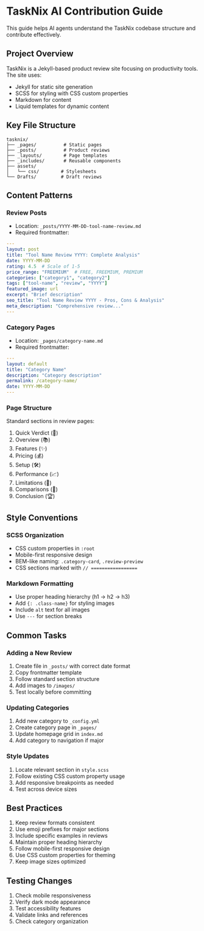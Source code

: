 # TaskNix AI Contribution Guide

This guide helps AI agents understand the TaskNix codebase structure and contribute effectively.

## Project Overview

TaskNix is a Jekyll-based product review site focusing on productivity tools. The site uses:
- Jekyll for static site generation
- SCSS for styling with CSS custom properties
- Markdown for content
- Liquid templates for dynamic content

## Key File Structure

```
tasknix/
├── _pages/          # Static pages
├── _posts/          # Product reviews
├── _layouts/        # Page templates
├── _includes/       # Reusable components
├── assets/
│   └── css/        # Stylesheets
└── Drafts/         # Draft reviews
```

## Content Patterns

### Review Posts
- Location: `_posts/YYYY-MM-DD-tool-name-review.md`
- Required frontmatter:
```yaml
---
layout: post
title: "Tool Name Review YYYY: Complete Analysis"
date: YYYY-MM-DD
rating: 4.5  # Scale of 1-5
price_range: "FREEMIUM"  # FREE, FREEMIUM, PREMIUM
categories: ["category1", "category2"]
tags: ["tool-name", "review", "YYYY"]
featured_image: url
excerpt: "Brief description"
seo_title: "Tool Name Review YYYY - Pros, Cons & Analysis"
meta_description: "Comprehensive review..."
---
```

### Category Pages
- Location: `_pages/category-name.md`
- Required frontmatter:
```yaml
---
layout: default
title: "Category Name"
description: "Category description"
permalink: /category-name/
date: YYYY-MM-DD
---
```

### Page Structure
Standard sections in review pages:
1. Quick Verdict (🎯)
2. Overview (📚)
3. Features (✨)
4. Pricing (💰)
5. Setup (🛠️)
6. Performance (📈)
7. Limitations (🤔)
8. Comparisons (🔄)
9. Conclusion (🏆)

## Style Conventions

### SCSS Organization
- CSS custom properties in `:root`
- Mobile-first responsive design
- BEM-like naming: `.category-card`, `.review-preview`
- CSS sections marked with `// =================`

### Markdown Formatting
- Use proper heading hierarchy (h1 → h2 → h3)
- Add `{: .class-name}` for styling images
- Include `alt` text for all images
- Use `---` for section breaks

## Common Tasks

### Adding a New Review
1. Create file in `_posts/` with correct date format
2. Copy frontmatter template
3. Follow standard section structure
4. Add images to `/images/`
5. Test locally before committing

### Updating Categories
1. Add new category to `_config.yml`
2. Create category page in `_pages/`
3. Update homepage grid in `index.md`
4. Add category to navigation if major

### Style Updates
1. Locate relevant section in `style.scss`
2. Follow existing CSS custom property usage
3. Add responsive breakpoints as needed
4. Test across device sizes

## Best Practices

1. Keep review formats consistent
2. Use emoji prefixes for major sections
3. Include specific examples in reviews
4. Maintain proper heading hierarchy
5. Follow mobile-first responsive design
6. Use CSS custom properties for theming
7. Keep image sizes optimized

## Testing Changes

1. Check mobile responsiveness
2. Verify dark mode appearance
3. Test accessibility features
4. Validate links and references
5. Check category organization
